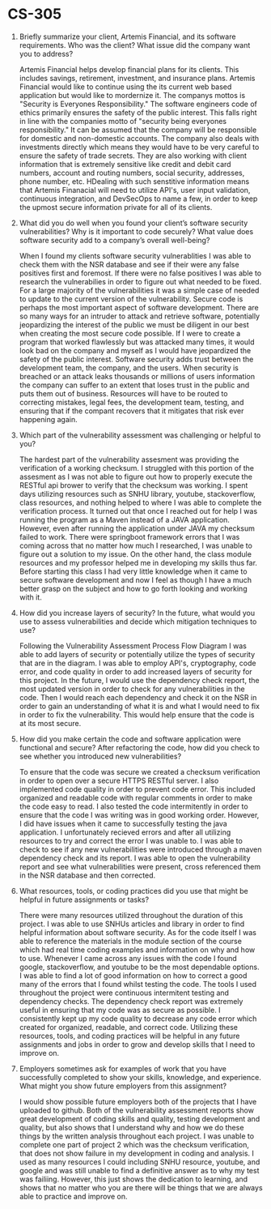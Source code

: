 # CS-305

1. Briefly summarize your client, Artemis Financial, and its software requirements. Who was the client? What issue did the company want you to address?

   Artemis Financial helps develop financial plans for its clients. This includes savings, retirement, investment, and insurance plans. Artemis Financial would like to continue using the its current web based application but would like to mordernize it. The companys mottos is "Security is Everyones Responsibility." The software engineers code of ethics primarily ensures the safety of the public interest. This falls right in line with the companies motto of "security being everyones responsibility." It can be assumed that the company will be responsible for domestic and non-domestic accounts. The company also deals with investments directly which means they would have to be very careful to ensure the safety of trade secrets. They are also working with client information that is extremely sensitive like credit and debit card numbers, account and routing numbers, social security, addresses, phone number, etc. HDealing with such senstitive information means that Artemis Finanacial will need to utilize API's, user input validation, continuous integration, and DevSecOps to name a few, in order to keep the upmost secure information private for all of its clients.


2. What did you do well when you found your client’s software security vulnerabilities? Why is it important to code securely? What value does software security add to a company’s overall well-being?

   When I found my clients software security vulnerablities I was able to check them with the NSR database and see if their were any false positives first and foremost. If there were no false positives I was able to research the vulnerabilies in order to figure out what needed to be fixed. For a large majority of the vulnerabilities it was a simple case of needed to update to the current version of the vulnerability. Secure code is perhaps the most important aspect of software development. There are so many ways for an intruder to attack and retrieve software, potentially jeopardizing the interest of the public we must be diligent in our best when creating the most secure code possible. If I were to create a program that worked flawlessly but was attacked many times, it would look bad on the company and myself as I would have jeopardized the safety of the public interest. Software security adds trust between the development team, the company, and the users. When security is breached or an attack leaks thousands or millions of users information the company can suffer to an extent that loses trust in the public and puts them out of business. Resources will have to be routed to correcting mistakes, legal fees, the development team, testing, and ensuring that if the compant recovers that it mitigates that risk ever happening again.

   
3. Which part of the vulnerability assessment was challenging or helpful to you?

   The hardest part of the vulnerability assesment was providing the verification of a working checksum. I struggled with this portion of the assesment as I was not able to figure out how to properly execute the RESTful api brower to verify that the checksum was working. I spent days utilizing resources such as SNHU library, youtube, stackoverflow, class resources, and nothing helped to where I was able to complete the verification process. It turned out that once I reached out for help I was running the program as a Maven instead of a JAVA application. However, even after running the application under JAVA my checksum failed to work. There were springboot framework errors that I was coming across that no matter how much I researched, I was unable to figure out a solution to my issue. On the other hand, the class module resources and my professor helped me in developing my skills thus far. Before starting this class I had very little knowledge when it came to secure software development and now I feel as though I have a much better grasp on the subject and how to go forth looking and working with it.


4. How did you increase layers of security? In the future, what would you use to assess vulnerabilities and decide which mitigation techniques to use?

   Following the Vulnerability Assessment Process Flow Diagram I was able to add layers of security or potentially utilize the types of security that are in the diagram. I was able to employ API's, cryptography, code error, and code quality in order to add increased layers of security for this project. In the future, I would use the dependency check report, the most updated version in order to check for any vulnerabilities in the code. Then I would reach each dependency and check it on the NSR in order to gain an understanding of what it is and what I would need to fix in order to fix the vulnerability. This would help ensure that the code is at its most secure.

   
8. How did you make certain the code and software application were functional and secure? After refactoring the code, how did you check to see whether you introduced new vulnerabilities?

   To ensure that the code was secure we created a checksum verification in order to open over a secure HTTPS RESTful server. I also implemented code quality in order to prevent code error. This included organized and readable code with regular comments in order to make the code easy to read. I also tested the code intermitently in order to ensure that the code I was writing was in good working order. However, I did have issues when it came to successfully testing the java application. I unfortunately recieved errors and after all utilizing resources to try and correct the error I was unable to. I was able to check to see if any new vulnerabilities were introduced through a maven dependency check and its report. I was able to open the vulnerability report and see what vulnerabilities were present, cross referenced them in the NSR database and then corrected.

10. What resources, tools, or coding practices did you use that might be helpful in future assignments or tasks?

    There were many resources utilized throughout the duration of this project. I was able to use SNHUs articles and library in order to find helpful information about software security. As for the code itself I was able to reference the materials in the module section of the course which had real time coding examples and information on why and how to use. Whenever I came across any issues with the code I found google, stackoverflow, and youtube to be the most dependable options. I was able to find a lot of good information on how to correct a good many of the errors that I found whilst testing the code. The tools I used throughout the project were continuous intermitent testing and dependency checks. The dependency check report was extremely useful in ensuring that my code was as secure as possible. I consistently kept up my code quality to decrease any code error which created for organized, readable, and correct code. Utilizing these resources, tools, and coding practices will be helpful in any future assignments and jobs in order to grow and develop skills that I need to improve on.
    
12. Employers sometimes ask for examples of work that you have successfully completed to show your skills, knowledge, and experience. What might you show future employers from this assignment?

    I would show possible future employers both of the projects that I have uploaded to github. Both of the vulnerability assessment reports show great development of coding skills and quality, testing development and quality, but also shows that I understand why and how we do these things by the written analysis throughout each project. I was unable to complete one part of project 2 which was the checksum verification, that does not show failure in my development in coding and analysis. I used as many resources I could including SNHU resource, youtube, and google and was still unable to find a definitive answer as to why my test was failiing. However, this just shows the dedication to learning, and shows that no matter who you are there will be things that we are always able to practice and improve on.
